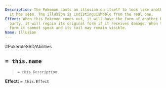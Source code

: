 ```yaml
---
Description: The Pokemon casts an illusion on itself to look like another creature
  it has seen. The illusion is indistinguishable from the real one.
Effect: When this Pokemon comes out, it will have the form of another Pokemon in the
  party, it will regain its original form if it receives damage. When taking a human
  form it cannot speak and its tail may remain visible.
Name: Illusion
---
```


#PokeroleSRD/Abilities

## `= this.name`

> *`= this.Description`*

**Effect:** `= this.Effect`
